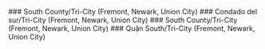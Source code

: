 <style>
.h3{
    margin-top:2rem;
}
</style>
<RenderIf language="en,tl">
### South County/Tri-City (Fremont, Newark, Union City)

</RenderIf>
<RenderIf language="es">
### Condado del sur/Tri-City (Fremont, Newark, Union City)

</RenderIf>
<RenderIf language="zh">
### South County/Tri-City (Fremont, Newark, Union City)

</RenderIf>
<RenderIf language="vi">
### Quận South/Tri-City (Fremont, Newark, Union City)

</RenderIf>
